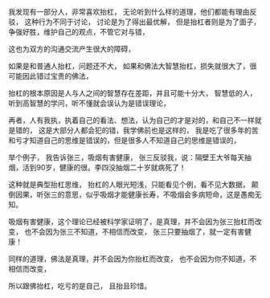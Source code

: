 我发现有一部分人，非常喜欢抬杠，
无论听到什么样的道理，他们都能有理由反驳，
这种行为不同于讨论，
讨论是为了得出最优解，
但是抬杠者则是为了面子，争强好胜，维护自己的观点，不管它对与错，

这也为双方的沟通交流产生很大的障碍，

如果是和普通人抬杠，问题还不大，
如果和佛法大智慧抬杠，损失就很大了，很可能因此错过宝贵的佛法，

抬杠的根本原因是人与人之间的智慧存在差距，并且可能十分大，
智慧低的人，听到高智慧的学问，听不懂就会误认为是错误理论，

再者，人有我执，执着自己的看法、想法，认为自己的才是对的，和自己不一样就是错的，
这是大部分人都会犯的错，我学佛前也是这样的，
我是吃了很多年的苦和亏才知道自己的思维是错误的，但是很多人不知道自己的思维是错误的，

举个例子，
我告诉张三，吸烟有害健康，
张三反驳我，说：隔壁王大爷每天抽烟，活到90岁，健康的很。李四没抽烟二十岁就病死了！

这种就是典型抬杠思维，
抬杠的人眼光短浅，只能看见个例，看不见大数据，
颠倒因果，听张三的意思，似乎吸烟才能健康长寿，不吸烟会多病短命，这是愚痴无知。

吸烟有害健康，这个理论已经被科学家证明了，是真理，并不会因为张三抬杠而改变，
也不会因为张三不知道，不相信而改变，
张三只要抽烟了，就一定有害健康！

同样的道理，佛法是真理，并不会因为你抬杠而改变，
也不会因为你不知道，不相信而改变，

所以跟佛抬杠，吃亏的是自己，
且抬且珍惜。

